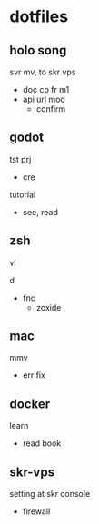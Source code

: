 
# dotfiles


## holo song

svr mv, to skr vps
- doc cp fr m1
- api url mod
  - confirm


## godot

tst prj
- cre

tutorial
- see, read


## zsh

vi

d
- fnc
  - zoxide


## mac

mmv
- err fix


## docker

learn
- read book


## skr-vps

setting at skr console
- firewall


